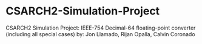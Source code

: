 # CSARCH2-Simulation-Project
CSARCH2 Simulation Project: IEEE-754 Decimal-64 floating-point converter (including all special cases)
by: Jon Llamado, Rijan Opalla, Calvin Coronado
